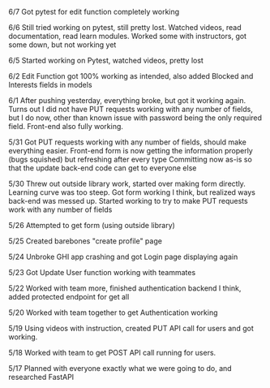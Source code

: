 6/7
Got pytest for edit function completely working

6/6
Still tried working on pytest, still pretty lost. Watched videos, read documentation, read learn modules. Worked some with instructors, got some down, but not working yet

6/5
Started working on Pytest, watched videos, pretty lost

6/2
Edit Function got 100% working as intended, also added Blocked and Interests fields in models

6/1
After pushing yesterday, everything broke, but got it working again.
Turns out I did not have PUT requests working with any number of fields, but I do now,
other than known issue with password being the only required field.
Front-end also fully working.


5/31
Got PUT requests working with any number of fields, should make everything easier.
Front-end form is now getting the information properly (bugs squished) but refreshing after every type
Committing now as-is so that the update back-end code can get to everyone else

5/30
Threw out outside library work, started over making form directly.
Learning curve was too steep.
Got form working I think, but realized ways back-end was messed up.
Started working to try to make PUT requests work with any number of fields

5/26
Attempted to get form (using outside library)

5/25
Created barebones "create profile" page

5/24
Unbroke GHI app crashing and got Login page displaying again

5/23
Got Update User function working with teammates

5/22
Worked with team more, finished authentication backend I think, added protected endpoint for get all

5/20
Worked with team together to get Authentication working

5/19
Using videos with instruction, created PUT API call for users and got working.

5/18
Worked with team to get POST API call running for users.

5/17
Planned with everyone exactly what we were going to do, and researched FastAPI
